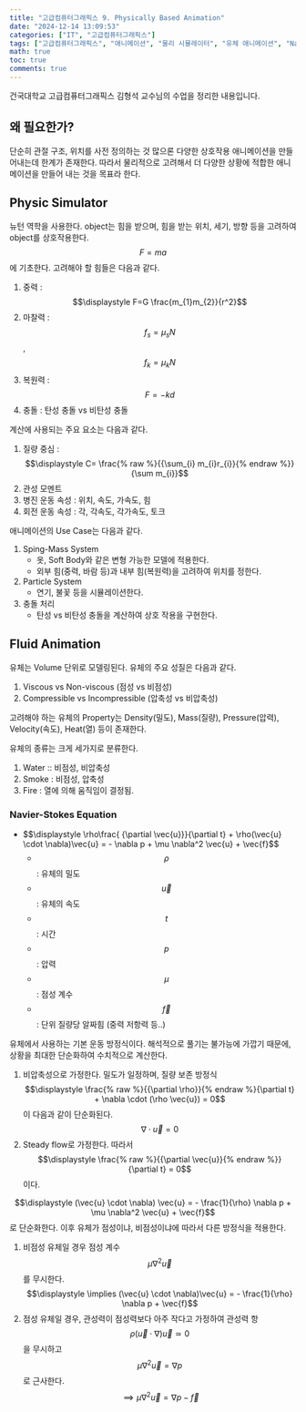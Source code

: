 ```yaml
---
title: "고급컴퓨터그래픽스 9. Physically Based Animation"
date: "2024-12-14 13:09:53"
categories: ["IT", "고급컴퓨터그래픽스"]
tags: ["고급컴퓨터그래픽스", "애니메이션", "물리 시뮬레이터", "유체 애니메이션", "Navier-Stokes 방정식", "충돌 처리", "질량 중심", "힘의 종류"]
math: true
toc: true
comments: true
---
```


건국대학교 고급컴퓨터그래픽스 김형석 교수님의 수업을 정리한 내용입니다.

## 왜 필요한가?

단순히 관절 구조, 위치를 사전 정의하는 것 많으론 다양한 상호작용 애니메이션을 만들어내는데 한계가 존재한다. 따라서 물리적으로 고려해서 더 다양한 상황에 적합한 애니메이션을 만들어 내는 것을 목표라 한다.

## Physic Simulator

뉴턴 역학을 사용한다. object는 힘을 받으며, 힘을 받는 위치, 세기, 방향 등을 고려하여 object를 상호작용한다. $$F=ma$$에 기초한다. 고려해야 할 힘들은 다음과 같다.

1. 중력 : $$\displaystyle F=G \frac{m_{1}m_{2}}{r^2}$$
2. 마찰력 : $$f_{s} = \mu_{s}N$$, $$f_{k}=\mu_{k}N$$
3. 복원력 : $$F=-kd$$
4. 충돌 : 탄성 충돌 vs 비탄성 충돌

계산에 사용되는 주요 요소는 다음과 같다.

1. 질량 중심 : $$\displaystyle C= \frac{% raw %}{{\sum_{i} m_{i}r_{i}}{% endraw %}}{\sum m_{i}}$$
2. 관성 모멘트
3. 병진 운동 속성 : 위치, 속도, 가속도, 힘
4. 회전 운동 속성 : 각, 각속도, 각가속도, 토크

애니메이션의 Use Case는 다음과 같다.

1. Sping-Mass System
    - 옷, Soft Body와 같은 변형 가능한 모델에 적용한다.
    - 외부 힘(중력, 바람 등)과 내부 힘(복원력)을 고려하여 위치를 정한다.
2. Particle System
    - 연기, 불꽃 등을 시뮬레이션한다.
3. 충돌 처리
    - 탄성 vs 비탄성 충돌을 계산하여 상호 작용을 구현한다.

## Fluid Animation

유체는 Volume 단위로 모델링된다. 유체의 주요 성질은 다음과 같다.

1. Viscous vs Non-viscous (점성 vs 비점성)
2. Compressible vs Incompressible (압축성 vs 비압축성)

고려해야 하는 유체의 Property는 Density(밀도), Mass(질량), Pressure(압력), Velocity(속도), Heat(열) 등이 존재한다.

유체의 종류는 크게 세가지로 분류한다.
1. Water :: 비점성, 비압축성
2. Smoke : 비점성, 압축성
3. Fire : 열에 의해 움직임이 결정됨.

### Navier-Stokes Equation

- \$$\displaystyle \rho\frac{ {\partial \vec{u}}}{\partial t} + \rho(\vec{u} \cdot \nabla)\vec{u} = - \nabla p + \mu \nabla^2 \vec{u} + \vec{f}$$
    - $$\rho$$ : 유체의 밀도
    - $$\vec{u}$$ : 유체의 속도
    - $$t$$ : 시간
    - $$p$$ : 압력
    - $$\mu$$ : 점성 계수
    - $$\vec{f}$$ : 단위 질량당 알짜힘 (중력 저항력 등..)

유체에서 사용하는 기본 운동 방정식이다. 해석적으로 풀기는 불가능에 가깝기 때문에, 상황을 최대한 단순화하여 수치적으로 계산한다.

1. 비압축성으로 가정한다. 밀도가 일정하며, 질량 보존 방정식 $$\displaystyle \frac{% raw %}{{\partial \rho}}{% endraw %}{\partial t} + \nabla \cdot (\rho \vec{u}) = 0$$이 다음과 같이 단순화된다. $$\nabla \cdot \vec{u} = 0$$
2. Steady flow로 가정한다. 따라서 $$\displaystyle \frac{% raw %}{{\partial \vec{u}}{% endraw %}}{\partial t} = 0$$이다.

$$\displaystyle (\vec{u} \cdot \nabla) \vec{u} = - \frac{1}{\rho} \nabla p + \mu \nabla^2 \vec{u} + \vec{f}$$로 단순화한다. 이후 유체가 점성이냐, 비점성이냐에 따라서 다른 방정식을 적용한다.

1. 비점성 유체일 경우 점성 계수 $$\mu \nabla^2 \vec{u}$$를 무시한다. $$\displaystyle \implies (\vec{u} \cdot \nabla)\vec{u} = - \frac{1}{\rho} \nabla p + \vec{f}$$
2. 점성 유체일 경우, 관성력이 점성력보다 아주 작다고 가정하여 관성력 항 $$\rho(\vec{u} \cdot \nabla)\vec{u} \simeq 0$$을 무시하고 $$\mu \nabla^2 \vec{u} = \nabla p$$로 근사한다. $$\implies \mu \nabla^2 \vec{u} = \nabla p - \vec{f}$$